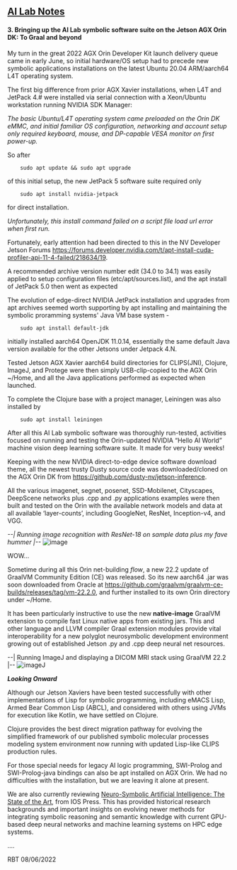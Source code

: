 ## <u>AI Lab Notes</u>

#### **3. Bringing up the AI Lab symbolic software suite on the Jetson AGX Orin DK: To Graal and beyond**
       
My turn in the great 2022 AGX Orin Developer Kit launch delivery queue came in early June, so initial hardware/OS setup had to precede new symbolic applications installations on the latest Ubuntu 20.04 ARM/aarch64 L4T operating system.

The first big difference from prior AGX Xavier installations, when L4T and JetPack 4.# were installed via serial connection with a Xeon/Ubuntu workstation running NVIDIA SDK Manager:

*The basic Ubuntu/L4T operating system came preloaded on the Orin DK eMMC, and initial familiar OS configuration, networking and account setup only required keyboard, mouse, and DP-capable VESA monitor on first power-up.*

So after

		sudo apt update && sudo apt upgrade

of this initial setup, the new JetPack 5 software suite required only
 
 
		sudo apt install nvidia-jetpack

for direct installation.

*Unfortunately, this install command failed on a script file load url error when first run.*

Fortunately, early attention had been directed to this in the NV Developer Jetson Forums 
https://forums.developer.nvidia.com/t/apt-install-cuda-profiler-api-11-4-failed/218634/19. 

A recommended archive version number edit (34.0 to 34.1) was easily applied to setup configuration files (etc/apt/sources.list), and the apt install of JetPack 5.0 then went as expected
       
The evolution of edge-direct NVIDIA JetPack installation and upgrades from apt archives seemed worth supporting by apt installing and maintaining the symbolic proramming systems' Java VM base system - 
 
		sudo apt install default-jdk

initially installed aarch64 OpenJDK 11.0.14, essentially the same default Java version available for the other Jetsons under Jetpack 4.N.

Tested Jetson AGX Xavier aarch64 build directories for CLIPS(JNI), Clojure, ImageJ, and Protege were then simply USB-clip-copied to the AGX Orin ~/Home, and all the Java applications performed as expected when launched.

To complete the Clojure base with a project manager, Leiningen was also installed by 

		sudo apt install leiningen

After all this AI Lab symbolic software was thoroughly run-tested, activities focused on running and testing the Orin-updated NVIDIA “Hello AI World” machine vision deep learning software suite. It made for very busy weeks!

Keeping with the new NVIDIA direct-to-edge device software download theme, all the newest trusty Dusty source code was downloaded/cloned on the AGX Orin DK from https://github.com/dusty-nv/jetson-inference.

All the various imagenet, segnet, posenet, SSD-Mobilenet, Cityscapes, DeepScene networks plus .cpp and .py applications examples were then built and tested on the Orin with the available network models and data at all available ‘layer-counts’, including GoogleNet, ResNet, Inception-v4, and VGG.

  *--| Running image recognition with ResNet-18 on sample data plus my fave hummer |--*
![image](https://user-images.githubusercontent.com/71346897/183269986-70e0d642-5e32-4cd9-a05e-4cdc10c507d4.png)

WOW…


Sometime during all this Orin net-building *flow*, a new 22.2 update of GraalVM Community Edition (CE) was released. So its new aarch64 .jar was soon downloaded from Oracle at https://github.com/graalvm/graalvm-ce-builds/releases/tag/vm-22.2.0, and further installed to its own Orin directory under ~/Home.

It has been particularly instructive to use the new **native-image** GraalVM extension to compile fast Linux native apps from existing jars.  This and other language and LLVM compiler Graal extension modules provide vital interoperability for a new polyglot neurosymbolic development environment growing out of established Jetson .py and .cpp deep neural net resources.

 --| Running ImageJ and displaying a DICOM MRI stack using GraalVM 22.2 |--
![imageJ](https://user-images.githubusercontent.com/71346897/183269422-764967e2-0585-47ea-bf83-8ecf548a85bc.png)

***Looking Onward***

Although our Jetson Xaviers have been tested successfully with other implementations of Lisp for symbolic programming, including eMACS Lisp, Armed Bear Common Lisp (ABCL), and considered with others using JVMs for execution like Kotlin, we have settled on Clojure. 

Clojure provides the best direct migration pathway for evolving the simplified framework of our published symbolic molecular processes modeling system environment now running with updated Lisp-like CLIPS production rules.

For those special needs for legacy AI logic programming, SWI-Prolog and SWI-Prolog-java bindings can also be apt installed on AGX Orin.  We had no difficulties with the installation, but we are leaving it alone at present.

We are also currently reviewing [Neuro-Symbolic Artificial Intelligence: The State of the Art](https://ebooks.iospress.nl/ISBN/978-1-64368-245-7), from IOS Press. This has provided historical research backgrounds and important insights on evolving newer methods for integrating symbolic reasoning and semantic knowledge with current GPU-based deep neural networks and machine learning systems on HPC edge systems.

....

RBT 08/06/2022

